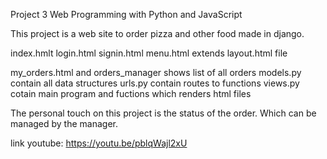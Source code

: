 Project 3
Web Programming with Python and JavaScript

This project is a web site to order pizza and other food made in django.

index.hmlt 
login.html 
signin.html 
menu.html extends layout.html file 

my_orders.html and orders_manager shows list of all orders
models.py contain all data structures
urls.py contain routes to functions
views.py cotain main program and fuctions which renders html files




The personal touch on this project is the status of the order. Which can be managed by the manager.

link youtube:
https://youtu.be/pblqWajl2xU
